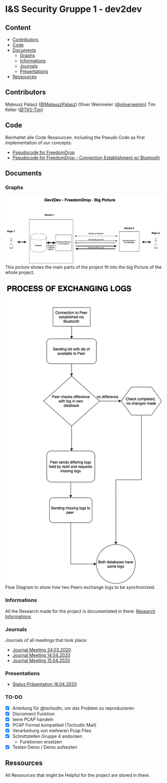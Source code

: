 # I&S Security Gruppe 1 - dev2dev

## Content

* [Contributors](#contributors)
* [Code](#code)
* [Documents](#documents)
    * [Graphs](#graphs)
    * [Informations](#informations)
    * [Journals](#journals)
    * [Presentations](#presentations)
* [Ressources](#ressources)

## Contributors

Mateusz Palasz ([@MateuszPalasz](https://github.com/MateuszPalasz))
Oliver Weinmeier ([@oliverweinm](https://github.com/oliverweinm))
Tim Keller ([@TK5-Tim](https://github.com/TK5-Tim))

## Code 
Beinhaltet alle Code Ressourcen. Including the Pseudo Code as first implementation of our concepts: 
* [Pseudocode for FreedomDrop](Code/FreedomDrop_Pseudocode.md)
* [Pseudocode for FreedomDrop - Connection Establishment w/ Bluetooth](Code/FreedomDrop-Connection_Pseudocode.md)

## Documents
### Graphs 
![Big Picture](Documents/Graphs/Gesamtbild.png)
This picture shows the main parts of the project fit into the big Picture of the whole project.  

![Workflow Log Exchange](Documents/Graphs/Workflow_Log_Exchange.png)
Flow Diagram to show how two Peers exchange logs to be synchronized.
### Informations 
All the Research made for the project is documentated in there: 
[Research Informations](Documents/Informations/ResearchInformations.md)

### Journals 
Journals of all meetings that took place:  
* [Journal Meeting 24.03.2020](Documents/Journals/Journal_Meeting_24_03_20.md)
* [Journal Meeting 14.04.2020](Documents/Journals/Journal_Meeting_14_04_20.md)
* [Journal Meeting 15.04.2020](Documents/Journals/Journal_Meeting_15_04_20.md)

### Presentations
* [Status Präsentation 16.04.2020](Documents/Presentations/Status/Status_presentation.pptx)

### TO-DO
- [x] Anleitung für @tschudin, um das Problem zu reproduzieren
- [x] Disconnect Funktion
- [x] leere PCAP handeln
- [x] PCAP Format kompatibel (Tschudin Mail)
- [x] Verarbeitung von mehreren Pcap Files
- [x] Schnittstellen Gruppe 4 andocken
	* Funktionen ersetzen
- [x] Testen Demo / Demo aufsezten

## Ressources 
All Ressources that might be Helpful for the project are stored in there. 
